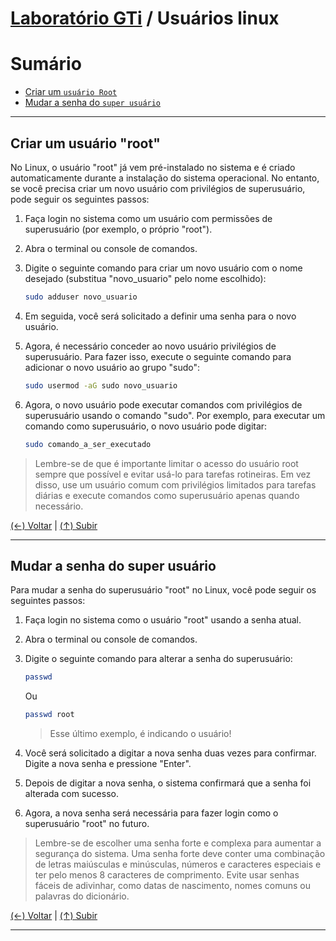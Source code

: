 # [Laboratório GTi](https://github.com/systemboys/GTi_Laboratory#laborat%C3%B3rio-gti "Laboratório GTi") / Usuários linux

# Sumário

- [Criar um `usuário Root`](#criar-um-usu%C3%A1rio-root "Criar um usuário Root")
- [Mudar a senha do `super usuário`](#mudar-a-senha-do-super-usu%C3%A1rio "Mudar a senha do super usuário")

---

## Criar um usuário "root"

No Linux, o usuário "root" já vem pré-instalado no sistema e é criado automaticamente durante a instalação do sistema operacional. No entanto, se você precisa criar um novo usuário com privilégios de superusuário, pode seguir os seguintes passos:

1. Faça login no sistema como um usuário com permissões de superusuário (por exemplo, o próprio "root").

2. Abra o terminal ou console de comandos.

3. Digite o seguinte comando para criar um novo usuário com o nome desejado (substitua "novo_usuario" pelo nome escolhido):

    ```bash
    sudo adduser novo_usuario
    ```

4. Em seguida, você será solicitado a definir uma senha para o novo usuário.

5. Agora, é necessário conceder ao novo usuário privilégios de superusuário. Para fazer isso, execute o seguinte comando para adicionar o novo usuário ao grupo "sudo":

    ```bash
    sudo usermod -aG sudo novo_usuario
    ```

6. Agora, o novo usuário pode executar comandos com privilégios de superusuário usando o comando "sudo". Por exemplo, para executar um comando como superusuário, o novo usuário pode digitar:

    ```bash
    sudo comando_a_ser_executado
    ```

> Lembre-se de que é importante limitar o acesso do usuário root sempre que possível e evitar usá-lo para tarefas rotineiras. Em vez disso, use um usuário comum com privilégios limitados para tarefas diárias e execute comandos como superusuário apenas quando necessário.

[(&larr;) Voltar](https://github.com/systemboys/GTi_Laboratory#laborat%C3%B3rio-gti "Voltar ao Sumário") | 
[(&uarr;) Subir](#laborat%C3%B3rio-gti--usu%C3%A1rios-linux "Subir para o topo")

---

## Mudar a senha do super usuário

Para mudar a senha do superusuário "root" no Linux, você pode seguir os seguintes passos:

1. Faça login no sistema como o usuário "root" usando a senha atual.

2. Abra o terminal ou console de comandos.

3. Digite o seguinte comando para alterar a senha do superusuário:

    ```bash
    passwd
    ```

    Ou 

    ```bash
    passwd root
    ```

    > Esse último exemplo, é indicando o usuário!

4. Você será solicitado a digitar a nova senha duas vezes para confirmar. Digite a nova senha e pressione "Enter".

5. Depois de digitar a nova senha, o sistema confirmará que a senha foi alterada com sucesso.

6. Agora, a nova senha será necessária para fazer login como o superusuário "root" no futuro.

> Lembre-se de escolher uma senha forte e complexa para aumentar a segurança do sistema. Uma senha forte deve conter uma combinação de letras maiúsculas e minúsculas, números e caracteres especiais e ter pelo menos 8 caracteres de comprimento. Evite usar senhas fáceis de adivinhar, como datas de nascimento, nomes comuns ou palavras do dicionário.

[(&larr;) Voltar](https://github.com/systemboys/GTi_Laboratory#laborat%C3%B3rio-gti "Voltar ao Sumário") | 
[(&uarr;) Subir](#laborat%C3%B3rio-gti--usu%C3%A1rios-linux "Subir para o topo")

---

